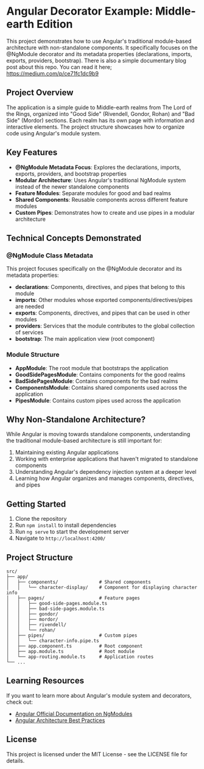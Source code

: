 # Angular Decorator Example: Middle-earth Edition

This project demonstrates how to use Angular's traditional module-based architecture with non-standalone components. It specifically focuses on the @NgModule decorator and its metadata properties (declarations, imports, exports, providers, bootstrap). There is also a simple documentary blog post about this repo. You can read it here; https://medium.com/p/ce71fc1dc9b9

## Project Overview

The application is a simple guide to Middle-earth realms from The Lord of the Rings, organized into "Good Side" (Rivendell, Gondor, Rohan) and "Bad Side" (Mordor) sections. Each realm has its own page with information and interactive elements. The project structure showcases how to organize code using Angular's module system.

## Key Features

- **@NgModule Metadata Focus**: Explores the declarations, imports, exports, providers, and bootstrap properties
- **Modular Architecture**: Uses Angular's traditional NgModule system instead of the newer standalone components
- **Feature Modules**: Separate modules for good and bad realms
- **Shared Components**: Reusable components across different feature modules
- **Custom Pipes**: Demonstrates how to create and use pipes in a modular architecture

## Technical Concepts Demonstrated

### @NgModule Class Metadata

This project focuses specifically on the @NgModule decorator and its metadata properties:

- **declarations**: Components, directives, and pipes that belong to this module
- **imports**: Other modules whose exported components/directives/pipes are needed
- **exports**: Components, directives, and pipes that can be used in other modules
- **providers**: Services that the module contributes to the global collection of services
- **bootstrap**: The main application view (root component)

### Module Structure

- **AppModule**: The root module that bootstraps the application
- **GoodSidePagesModule**: Contains components for the good realms
- **BadSidePagesModule**: Contains components for the bad realms
- **ComponentsModule**: Contains shared components used across the application
- **PipesModule**: Contains custom pipes used across the application

## Why Non-Standalone Architecture?

While Angular is moving towards standalone components, understanding the traditional module-based architecture is still important for:

1. Maintaining existing Angular applications
2. Working with enterprise applications that haven't migrated to standalone components
3. Understanding Angular's dependency injection system at a deeper level
4. Learning how Angular organizes and manages components, directives, and pipes

## Getting Started

1. Clone the repository
2. Run `npm install` to install dependencies
3. Run `ng serve` to start the development server
4. Navigate to `http://localhost:4200/`

## Project Structure

```
src/
├── app/
│   ├── components/               # Shared components
│   │   └── character-display/    # Component for displaying character info
│   ├── pages/                    # Feature pages
│   │   ├── good-side-pages.module.ts
│   │   ├── bad-side-pages.module.ts
│   │   ├── gondor/
│   │   ├── mordor/
│   │   ├── rivendell/
│   │   └── rohan/
│   ├── pipes/                    # Custom pipes
│   │   └── character-info.pipe.ts
│   ├── app.component.ts          # Root component
│   ├── app.module.ts             # Root module
│   └── app-routing.module.ts     # Application routes
└── ...
```

## Learning Resources

If you want to learn more about Angular's module system and decorators, check out:

- [Angular Official Documentation on NgModules](https://angular.io/guide/ngmodules)
- [Angular Architecture Best Practices](https://angular.io/guide/styleguide)

## License

This project is licensed under the MIT License - see the LICENSE file for details.
